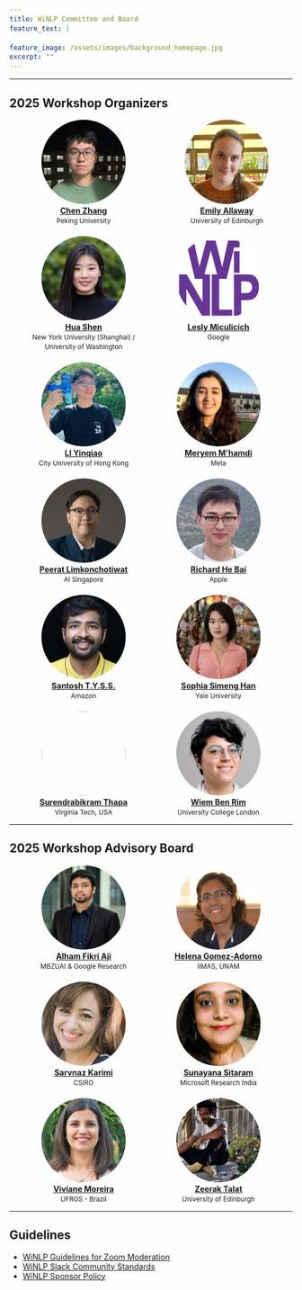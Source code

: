 ```yaml
---
title: WiNLP Committee and Board
feature_text: |
  
feature_image: /assets/images/background_homepage.jpg
excerpt: ""
---
```


---

## 2025 Workshop Organizers

<div style="display: flex; flex-wrap: wrap; gap: 20px; justify-content: center;">

  <div style="text-align: center; width: 250px;">
    <img src="/assets/images/winlp-2025/organizers/chen_zhang.jpeg" style="width: 150px; height: 150px; object-fit: cover; border-radius: 50%;"><br>
    <strong><a href="https://luciusssss.github.io/" target="_blank">Chen Zhang</a></strong><br>
    <span style="font-size: smaller;">Peking University</span>
  </div>  

  <div style="text-align: center; width: 220px;">
    <img src="/assets/images/winlp-2025/organizers/Emily.jpg" style="width: 150px; height: 150px; object-fit: cover; border-radius: 50%;"><br>
    <strong><a href="https://emilyallaway.github.io/" target="_blank">Emily Allaway</a></strong><br>
    <span style="font-size: smaller;">University of Edinburgh</span>
  </div>

  <div style="text-align: center; width: 220px;">
    <img src="/assets/images/winlp-2025/organizers/Hua_Shen.jpeg" style="width: 150px; height: 150px; object-fit: cover; border-radius: 50%;"><br>
    <strong><a href="https://hua-shen.org/" target="_blank">Hua Shen</a></strong><br>
    <span style="font-size: smaller;">New York University (Shanghai) / University of Washington</span>
  </div>

  <div style="text-align: center; width: 220px;">
    <img src="/assets/logos/cropped-winlp-v3-purple-512.png" style="width: 150px; height: 150px; object-fit: cover; border-radius: 50%;"><br>
    <strong><a href="" target="_blank">Lesly Miculicich</a></strong><br>
    <span style="font-size: smaller;">Google</span>
  </div>

  <div style="text-align: center; width: 220px;">
    <img src="/assets/images/winlp-2025/organizers/Yinqiao-Li.jpeg" style="width: 150px; height: 150px; object-fit: cover; border-radius: 50%;"><br>
    <strong><a href="https://liyinqiao2012.github.io/" target="_blank">LI Yinqiao</a></strong><br>
    <span style="font-size: smaller;">City University of Hong Kong</span>
  </div>

  <div style="text-align: center; width: 220px;">
    <img src="/assets/images/winlp-2025/organizers/Meryem-M&apos;hamdi.jpeg" style="width: 150px; height: 150px; object-fit: cover; border-radius: 50%;"><br>
    <strong><a href="https://meryemmhamdi1.github.io/" target="_blank">Meryem M'hamdi</a></strong><br>
    <span style="font-size: smaller;">Meta</span>
  </div>

  <div style="text-align: center; width: 220px;">
    <img src="/assets/images/winlp-2025/organizers/peerat-limkonchotiwat.jpg" style="width: 150px; height: 150px; object-fit: cover; border-radius: 50%;"><br>
    <strong><a href="https://mrpeerat.github.io/" target="_blank">Peerat Limkonchotiwat</a></strong><br>
    <span style="font-size: smaller;">AI Singapore</span>
  </div>

  <div style="text-align: center; width: 220px;">
    <img src="/assets/images/winlp-2025/organizers/richard-bai.JPG" style="width: 150px; height: 150px; object-fit: cover; border-radius: 50%;"><br>
    <strong><a href="https://richardbaihe.github.io" target="_blank">Richard He Bai</a></strong><br>
    <span style="font-size: smaller;">Apple</span>
  </div>

  <div style="text-align: center; width: 220px;">
    <img src="/assets/images/winlp-2025//organizers/Santosh.png" style="width: 150px; height: 150px; object-fit: cover; border-radius: 50%;"><br>
    <strong><a href="https://scholar.google.com/citations?user=aYytWsAAAAAJ&hl=en" target="_blank">Santosh T.Y.S.S.</a></strong><br>
    <span style="font-size: smaller;">Amazon
</span>
  </div>

  <div style="text-align: center; width: 220px;">
    <img src="/assets/images/winlp-2025/organizers/Simeng_Han.png" style="width: 150px; height: 150px; object-fit: cover; border-radius: 50%;"><br>
    <strong><a href="https://sophiahan6.github.io/" target="_blank">Sophia Simeng Han</a></strong><br>
    <span style="font-size: smaller;">Yale University</span>
  </div>

  <div style="text-align: center; width: 220px;">
    <img src="/assets/images/winlp-2025/organizers/Surendrabikram-Thapa.png" style="width: 150px; height: 150px; object-fit: cover; border-radius: 50%;"><br>
    <strong><a href="https://www.therealthapa.com/" target="_blank">Surendrabikram Thapa</a></strong><br>
    <span style="font-size: smaller;">Virginia Tech, USA</span>
  </div>

  <div style="text-align: center; width: 220px;">
    <img src="/assets/images/winlp-2025/organizers/Wiem.jpg" style="width: 150px; height: 150px; object-fit: cover; border-radius: 50%;"><br>
    <strong><a href="https://www.wiembnr.com/" target="_blank">Wiem Ben Rim</a></strong><br>
    <span style="font-size: smaller;">University College London</span>
  </div>

</div>


---

## 2025 Workshop Advisory Board 


<div style="display: flex; flex-wrap: wrap; gap: 20px; justify-content: center;">

  <div style="text-align: center; width: 220px;">
    <img src="/assets/images/winlp-2025/board//Alham_Fikri_Aji.png" style="width: 150px; height: 150px; object-fit: cover; border-radius: 50%;"><br>
    <strong><a href="afaji.github.io" target="_blank">Alham Fikri Aji</a></strong><br>
    <span style="font-size: smaller;">MBZUAI & Google Research</span>
  </div>

  <div style="text-align: center; width: 220px;">
    <img src="/assets/images/winlp-2025/board/helena.jpg" style="width: 150px; height: 150px; object-fit: cover; border-radius: 50%;"><br>
    <strong><a href="https://helenagomez-adorno.github.io" target="_blank">Helena Gomez-Adorno</a></strong><br>
    <span style="font-size: smaller;">IIMAS, UNAM</span>
  </div>

  <div style="text-align: center; width: 220px;">
    <img src="/assets/images/winlp-2025/board/sarvnaz.png" style="width: 150px; height: 150px; object-fit: cover; border-radius: 50%;"><br>
    <strong><a href="https://www.linkedin.com/in/sarvnaz-karimi-phd-64ab491/?originalSubdomain=au" target="_blank">Sarvnaz Karimi</a></strong><br>
    <span style="font-size: smaller;">CSIRO</span>
  </div>

  <div style="text-align: center; width: 220px;">
    <img src="/assets/images/winlp-2025/board/sunayana.png" style="width: 150px; height: 150px; object-fit: cover; border-radius: 50%;"><br>
    <strong><a href="https://www.microsoft.com/en-us/research/people/susitara/" target="_blank">Sunayana Sitaram</a></strong><br>
    <span style="font-size: smaller;">Microsoft Research India</span>
  </div>

  <div style="text-align: center; width: 220px;">
    <img src="/assets/images/winlp-2025/board/viviane.jpg" style="width: 150px; height: 150px; object-fit: cover; border-radius: 50%;"><br>
    <strong><a href="http://www.inf.ufrgs.br/~viviane" target="_blank">Viviane Moreira</a></strong><br>
    <span style="font-size: smaller;">UFRGS - Brazil</span>
  </div>

  <div style="text-align: center; width: 220px;">
    <img src="/assets/images/winlp-2025/board/zeerak.jpg" style="width: 150px; height: 150px; object-fit: cover; border-radius: 50%;"><br>
    <strong><a href="https://zeerak.org" target="_blank">Zeerak Talat</a></strong><br>
    <span style="font-size: smaller;">University of Edinburgh</span>
  </div>

</div>


---

## Guidelines
* [WiNLP Guidelines for Zoom Moderation](/organization/guidelines-for-zoom-moderation)
* [WiNLP Slack Community Standards](/organization/slack-community-standards)
* [WiNLP Sponsor Policy](/organization/sponsor-policy)
